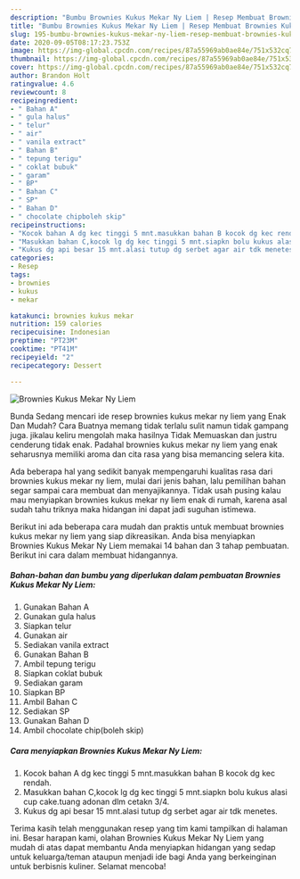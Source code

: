 ```yaml
---
description: "Bumbu Brownies Kukus Mekar Ny Liem | Resep Membuat Brownies Kukus Mekar Ny Liem Yang Menggugah Selera"
title: "Bumbu Brownies Kukus Mekar Ny Liem | Resep Membuat Brownies Kukus Mekar Ny Liem Yang Menggugah Selera"
slug: 195-bumbu-brownies-kukus-mekar-ny-liem-resep-membuat-brownies-kukus-mekar-ny-liem-yang-menggugah-selera
date: 2020-09-05T08:17:23.753Z
image: https://img-global.cpcdn.com/recipes/87a55969ab0ae84e/751x532cq70/brownies-kukus-mekar-ny-liem-foto-resep-utama.jpg
thumbnail: https://img-global.cpcdn.com/recipes/87a55969ab0ae84e/751x532cq70/brownies-kukus-mekar-ny-liem-foto-resep-utama.jpg
cover: https://img-global.cpcdn.com/recipes/87a55969ab0ae84e/751x532cq70/brownies-kukus-mekar-ny-liem-foto-resep-utama.jpg
author: Brandon Holt
ratingvalue: 4.6
reviewcount: 8
recipeingredient:
- " Bahan A"
- " gula halus"
- " telur"
- " air"
- " vanila extract"
- " Bahan B"
- " tepung terigu"
- " coklat bubuk"
- " garam"
- " BP"
- " Bahan C"
- " SP"
- " Bahan D"
- " chocolate chipboleh skip"
recipeinstructions:
- "Kocok bahan A dg kec tinggi 5 mnt.masukkan bahan B kocok dg kec rendah."
- "Masukkan bahan C,kocok lg dg kec tinggi 5 mnt.siapkn bolu kukus alasi cup cake.tuang adonan dlm cetakn 3/4."
- "Kukus dg api besar 15 mnt.alasi tutup dg serbet agar air tdk menetes."
categories:
- Resep
tags:
- brownies
- kukus
- mekar

katakunci: brownies kukus mekar 
nutrition: 159 calories
recipecuisine: Indonesian
preptime: "PT23M"
cooktime: "PT41M"
recipeyield: "2"
recipecategory: Dessert

---
```



![Brownies Kukus Mekar Ny Liem](https://img-global.cpcdn.com/recipes/87a55969ab0ae84e/751x532cq70/brownies-kukus-mekar-ny-liem-foto-resep-utama.jpg)

Bunda Sedang mencari ide resep brownies kukus mekar ny liem yang Enak Dan Mudah? Cara Buatnya memang tidak terlalu sulit namun tidak gampang juga. jikalau keliru mengolah maka hasilnya Tidak Memuaskan dan justru cenderung tidak enak. Padahal brownies kukus mekar ny liem yang enak seharusnya memiliki aroma dan cita rasa yang bisa memancing selera kita.



Ada beberapa hal yang sedikit banyak mempengaruhi kualitas rasa dari brownies kukus mekar ny liem, mulai dari jenis bahan, lalu pemilihan bahan segar sampai cara membuat dan menyajikannya. Tidak usah pusing kalau mau menyiapkan brownies kukus mekar ny liem enak di rumah, karena asal sudah tahu triknya maka hidangan ini dapat jadi suguhan istimewa.


Berikut ini ada beberapa cara mudah dan praktis untuk membuat brownies kukus mekar ny liem yang siap dikreasikan. Anda bisa menyiapkan Brownies Kukus Mekar Ny Liem memakai 14 bahan dan 3 tahap pembuatan. Berikut ini cara dalam membuat hidangannya.

<!--inarticleads1-->

##### Bahan-bahan dan bumbu yang diperlukan dalam pembuatan Brownies Kukus Mekar Ny Liem:

1. Gunakan  Bahan A
1. Gunakan  gula halus
1. Siapkan  telur
1. Gunakan  air
1. Sediakan  vanila extract
1. Gunakan  Bahan B
1. Ambil  tepung terigu
1. Siapkan  coklat bubuk
1. Sediakan  garam
1. Siapkan  BP
1. Ambil  Bahan C
1. Sediakan  SP
1. Gunakan  Bahan D
1. Ambil  chocolate chip(boleh skip)




<!--inarticleads2-->

##### Cara menyiapkan Brownies Kukus Mekar Ny Liem:

1. Kocok bahan A dg kec tinggi 5 mnt.masukkan bahan B kocok dg kec rendah.
1. Masukkan bahan C,kocok lg dg kec tinggi 5 mnt.siapkn bolu kukus alasi cup cake.tuang adonan dlm cetakn 3/4.
1. Kukus dg api besar 15 mnt.alasi tutup dg serbet agar air tdk menetes.




Terima kasih telah menggunakan resep yang tim kami tampilkan di halaman ini. Besar harapan kami, olahan Brownies Kukus Mekar Ny Liem yang mudah di atas dapat membantu Anda menyiapkan hidangan yang sedap untuk keluarga/teman ataupun menjadi ide bagi Anda yang berkeinginan untuk berbisnis kuliner. Selamat mencoba!
